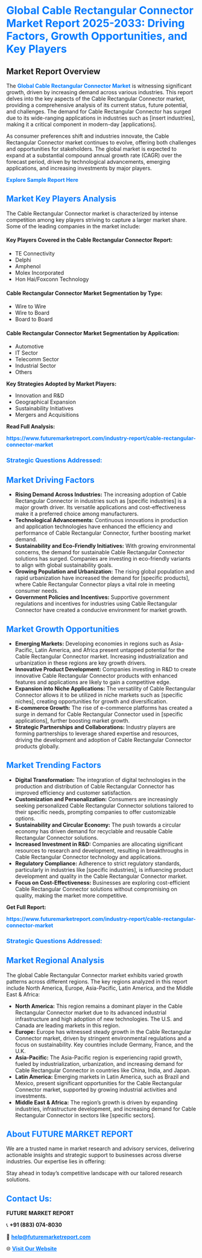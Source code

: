 <h1 style="color: #007BFF;">Global Cable Rectangular Connector Market Report 2025-2033: Driving Factors, Growth Opportunities, and Key Players</h1>

<section id="overview">
<h2>Market Report Overview</h2>
<p>The <a href="https://www.futuremarketreport.com/industry-report/cable-rectangular-connector-market" style="color: #007BFF; text-decoration: none;"><strong>Global Cable Rectangular Connector Market</strong></a> is witnessing significant growth, driven by increasing demand across various industries. This report delves into the key aspects of the Cable Rectangular Connector market, providing a comprehensive analysis of its current status, future potential, and challenges. The demand for Cable Rectangular Connector has surged due to its wide-ranging applications in industries such as [insert industries], making it a critical component in modern-day [applications].</p>
<p>As consumer preferences shift and industries innovate, the Cable Rectangular Connector market continues to evolve, offering both challenges and opportunities for stakeholders. The global market is expected to expand at a substantial compound annual growth rate (CAGR) over the forecast period, driven by technological advancements, emerging applications, and increasing investments by major players.</p>
</section>

<section id="overview">
<p><a href="https://www.futuremarketreport.com/request-sample/reportId=75319" style="color: #007BFF; text-decoration: none;"><strong>Explore Sample Report Here</strong></a></p>
</section>

<section id="key-players">
<h2 style="color: #007BFF;">Market Key Players Analysis</h2>
<p>The Cable Rectangular Connector market is characterized by intense competition among key players striving to capture a larger market share. Some of the leading companies in the market include:</p>
<h4>Key Players Covered in the Cable Rectangular Connector Report:</h4>
<ul><li>TE Connectivity</li><li>Delphi</li><li>Amphenol</li><li>Molex Incorporated</li><li>Hon Hai/Foxconn Technology</li></ul>
<h4>Cable Rectangular Connector Market Segmentation by Type:</h4>
<ul><li>Wire to Wire</li><li>Wire to Board</li><li>Board to Board</li></ul>

<h4>Cable Rectangular Connector Market Segmentation by Application:</h4>
<ul><li>Automotive</li><li>IT Sector</li><li>Telecomm Sector</li><li>Industrial Sector</li><li>Others</li></ul>
<p><strong>Key Strategies Adopted by Market Players:</strong></p>
<ul>
<li>Innovation and R&D</li>
<li>Geographical Expansion</li>
<li>Sustainability Initiatives</li>
<li>Mergers and Acquisitions</li>
</ul>
</section>

<section>
<p><strong>Read Full Analysis: </strong></p><a href="https://www.futuremarketreport.com/industry-report/cable-rectangular-connector-market" style="color: #007BFF; text-decoration: none;"><strong>https://www.futuremarketreport.com/industry-report/cable-rectangular-connector-market</strong></a>
<h3 style="color: #007BFF;">Strategic Questions Addressed:</h3>
</section>

<section id="driving-factors">
<h2 style="color: #007BFF;">Market Driving Factors</h2>
<ul>
<li><strong>Rising Demand Across Industries:</strong> The increasing adoption of Cable Rectangular Connector in industries such as [specific industries] is a major growth driver. Its versatile applications and cost-effectiveness make it a preferred choice among manufacturers.</li>
<li><strong>Technological Advancements:</strong> Continuous innovations in production and application technologies have enhanced the efficiency and performance of Cable Rectangular Connector, further boosting market demand.</li>
<li><strong>Sustainability and Eco-Friendly Initiatives:</strong> With growing environmental concerns, the demand for sustainable Cable Rectangular Connector solutions has surged. Companies are investing in eco-friendly variants to align with global sustainability goals.</li>
<li><strong>Growing Population and Urbanization:</strong> The rising global population and rapid urbanization have increased the demand for [specific products], where Cable Rectangular Connector plays a vital role in meeting consumer needs.</li>
<li><strong>Government Policies and Incentives:</strong> Supportive government regulations and incentives for industries using Cable Rectangular Connector have created a conducive environment for market growth.</li>
</ul>
</section>

<section id="growth-opportunities">
<h2 style="color: #007BFF;">Market Growth Opportunities</h2>
<ul>
<li><strong>Emerging Markets:</strong> Developing economies in regions such as Asia-Pacific, Latin America, and Africa present untapped potential for the Cable Rectangular Connector market. Increasing industrialization and urbanization in these regions are key growth drivers.</li>
<li><strong>Innovative Product Development:</strong> Companies investing in R&D to create innovative Cable Rectangular Connector products with enhanced features and applications are likely to gain a competitive edge.</li>
<li><strong>Expansion into Niche Applications:</strong> The versatility of Cable Rectangular Connector allows it to be utilized in niche markets such as [specific niches], creating opportunities for growth and diversification.</li>
<li><strong>E-commerce Growth:</strong> The rise of e-commerce platforms has created a surge in demand for Cable Rectangular Connector used in [specific applications], further boosting market growth.</li>
<li><strong>Strategic Partnerships and Collaborations:</strong> Industry players are forming partnerships to leverage shared expertise and resources, driving the development and adoption of Cable Rectangular Connector products globally.</li>
</ul>
</section>

<section id="trending-factors">
<h2 style="color: #007BFF;">Market Trending Factors</h2>
<ul>
<li><strong>Digital Transformation:</strong> The integration of digital technologies in the production and distribution of Cable Rectangular Connector has improved efficiency and customer satisfaction.</li>
<li><strong>Customization and Personalization:</strong> Consumers are increasingly seeking personalized Cable Rectangular Connector solutions tailored to their specific needs, prompting companies to offer customizable options.</li>
<li><strong>Sustainability and Circular Economy:</strong> The push towards a circular economy has driven demand for recyclable and reusable Cable Rectangular Connector solutions.</li>
<li><strong>Increased Investment in R&D:</strong> Companies are allocating significant resources to research and development, resulting in breakthroughs in Cable Rectangular Connector technology and applications.</li>
<li><strong>Regulatory Compliance:</strong> Adherence to strict regulatory standards, particularly in industries like [specific industries], is influencing product development and quality in the Cable Rectangular Connector market.</li>
<li><strong>Focus on Cost-Effectiveness:</strong> Businesses are exploring cost-efficient Cable Rectangular Connector solutions without compromising on quality, making the market more competitive.</li>
</ul>
</section>

<section>
<p><strong>Get Full Report: </strong></p><a href="https://www.futuremarketreport.com/industry-report/cable-rectangular-connector-market" style="color: #007BFF; text-decoration: none;"><strong>https://www.futuremarketreport.com/industry-report/cable-rectangular-connector-market</strong></a>
<h3 style="color: #007BFF;">Strategic Questions Addressed:</h3>
</section>


<section id="regional-analysis">
<h2 style="color: #007BFF;">Market Regional Analysis</h2>
<p>The global Cable Rectangular Connector market exhibits varied growth patterns across different regions. The key regions analyzed in this report include North America, Europe, Asia-Pacific, Latin America, and the Middle East & Africa:</p>
<ul>
<li><strong>North America:</strong> This region remains a dominant player in the Cable Rectangular Connector market due to its advanced industrial infrastructure and high adoption of new technologies. The U.S. and Canada are leading markets in this region.</li>
<li><strong>Europe:</strong> Europe has witnessed steady growth in the Cable Rectangular Connector market, driven by stringent environmental regulations and a focus on sustainability. Key countries include Germany, France, and the U.K.</li>
<li><strong>Asia-Pacific:</strong> The Asia-Pacific region is experiencing rapid growth, fueled by industrialization, urbanization, and increasing demand for Cable Rectangular Connector in countries like China, India, and Japan.</li>
<li><strong>Latin America:</strong> Emerging markets in Latin America, such as Brazil and Mexico, present significant opportunities for the Cable Rectangular Connector market, supported by growing industrial activities and investments.</li>
<li><strong>Middle East & Africa:</strong> The region’s growth is driven by expanding industries, infrastructure development, and increasing demand for Cable Rectangular Connector in sectors like [specific sectors].</li>
</ul>
</section>

<footer>
<h2 style="color: #007BFF;">About FUTURE MARKET REPORT</h2>
<p>We are a trusted name in market research and advisory services, delivering actionable insights and strategic support to businesses across diverse industries. Our expertise lies in offering:</p>

<p>Stay ahead in today’s competitive landscape with our tailored research solutions.</p>

<h2 style="color: #007BFF;">Contact Us:</h2>
<p><strong>FUTURE MARKET REPORT</strong></p>
<p>📞 <strong>+91 (883) 074-8030</strong></p>
<p>📧 <strong><a href="mailto:help@futuremarketreport.com" style="color: #007BFF;">help@futuremarketreport.com</a></strong></p>
<p>🌐 <strong><a href="https://www.futuremarketreport.com/" style="color: #007BFF;">Visit Our Website</a></strong></p>
</footer>